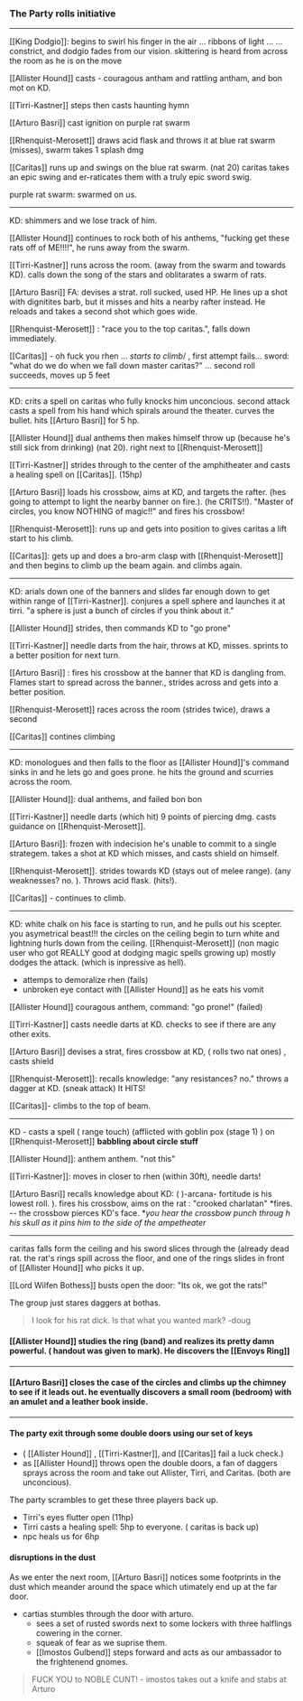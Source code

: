 
### The Party rolls initiative

---
[[King Dodgio]]: begins to swirl his finger in the air ... ribbons of light ... ... constrict, and dodgio fades from our vision.  skittering is heard from across the room as he is on the move

[[Allister Hound]] casts - couragous antham and rattling antham, and bon mot on KD.

[[Tirri-Kastner]] steps then casts haunting hymn 

[[Arturo Basri]]  cast ignition on purple rat swarm

[[Rhenquist-Merosett]] draws acid flask and throws it at blue rat swarm (misses), swarm takes 1 splash dmg

[[Caritas]] runs up and swings on the blue rat swarm. (nat 20) caritas takes an epic swing and er-raticates them with a truly epic sword swig.

purple rat swarm:  swarmed on us.

---

KD:  shimmers and we lose track of him.

[[Allister Hound]] continues to rock both of his anthems, "fucking get these rats off of ME!!!!", he runs away from the swarm. 

[[Tirri-Kastner]] runs across the room. (away from the swarm and towards KD).  calls down the song of the stars and oblitarates a swarm of rats. 

[[Arturo Basri]] FA: devises a strat. roll sucked, used HP.  He lines up a shot with dignitites barb, but it misses and hits a nearby rafter instead.  He reloads and takes a second shot which goes wide.

[[Rhenquist-Merosett]] :  "race you to the top caritas.", falls down immediately.

[[Caritas]] - oh fuck you rhen ... *starts to climb*/ , first attempt fails... sword:  "what do we do when we fall down master caritas?" ... second roll succeeds, moves up 5 feet


---

KD:  crits a spell on caritas who fully knocks him unconcious.
second attack casts a spell from his hand which spirals around the theater. curves the bullet.  hits [[Arturo Basri]] for 5 hp.

[[Allister Hound]] dual anthems then makes himself throw up (because he's still sick from drinking) (nat 20).  right next to [[Rhenquist-Merosett]] 

[[Tirri-Kastner]] strides through to the center of the amphitheater and casts a healing spell on [[Caritas]]. (15hp)

[[Arturo Basri]] loads his crossbow, aims at KD, and targets the rafter. (hes going to attempt to light the nearby banner on fire.).  (he CRITS!!).  "Master of circles, you know NOTHING of magic!!" and fires his crossbow!

[[Rhenquist-Merosett]]:  runs up and gets into position to gives caritas a lift start to his climb.

[[Caritas]]: gets up and does a bro-arm clasp with [[Rhenquist-Merosett]] and then begins to climb up the beam again. and climbs again.

---

KD:  arials down one of the banners and slides far enough down to get within range of [[Tirri-Kastner]].  conjures a spell sphere and launches it at tirri.  "a sphere is just a bunch of circles if you think about it."  

[[Allister Hound]] strides, then commands KD to "go prone" 

[[Tirri-Kastner]] needle darts from the hair, throws at KD, misses.  sprints to a better position for next turn.

[[Arturo Basri]] : fires his crossbow at the banner that KD is dangling from.  Flames start to spread across the banner., strides across and gets into a better position.

[[Rhenquist-Merosett]] races across the room (strides twice), draws a second 

[[Caritas]] contines climbing

---

KD:  monologues and then falls to the floor as [[Allister Hound]]'s command sinks in and he lets go and goes prone.  he hits the ground and scurries across the room.

[[Allister Hound]]:  dual anthems, and failed bon bon

[[Tirri-Kastner]] needle darts (which hit) 9 points of  piercing dmg.  casts guidance on [[Rhenquist-Merosett]].

[[Arturo Basri]]: frozen with indecision he's unable to commit to a single strategem.  takes a shot at KD which misses, and casts shield on himself.

[[Rhenquist-Merosett]]. strides towards KD (stays out of melee range).   (any weaknesses? no. ). Throws acid flask. (hits!). 

[[Caritas]] - continues to climb.

---
KD: white chalk on his face is starting to run, and he pulls out his scepter.  you asymetrical beast!!!  the circles on the ceiling begin to turn white and lightning hurls down from the ceiling.  [[Rhenquist-Merosett]] (non magic user who got REALLY good at dodging magic spells growing up) mostly dodges the attack. (which is inpressive as hell).
 - attemps to demoralize rhen (fails)
- unbroken eye contact with [[Allister Hound]] as he eats his vomit

[[Allister Hound]] couragous anthem, command:  "go prone!" (failed)

[[Tirri-Kastner]] casts needle darts at KD.  checks to see if there are any other exits.  

[[Arturo Basri]] devises a strat, fires crossbow at KD, ( rolls two nat ones) , casts shield

[[Rhenquist-Merosett]]:  recalls knowledge: "any resistances? no."  throws a dagger at KD. (sneak attack) It HITS!

[[Caritas]]- climbs to the top of beam.

---
KD - casts a spell ( range touch) (afflicted with goblin pox (stage 1) ) on [[Rhenquist-Merosett]] **babbling about circle stuff**

[[Allister Hound]]:   anthem anthem. "not this"  

[[Tirri-Kastner]]:  moves in closer to rhen (within 30ft), needle darts!  

[[Arturo Basri]] recalls knowledge about KD: ( )-arcana- fortitude is his lowest roll. ). fires his crossbow, aims on the rat :  "crooked charlatan" *fires.  -- the crossbow pierces KD's face.  **you hear the crossbow punch throug h his skull as it pins him to the side of the ampetheater* 

---

caritas falls form the ceiling and his sword slices through the (already dead rat.  the rat's rings spill across the floor, and one of the rings slides in front of [[Allister Hound]] who picks it up.

[[Lord Wilfen Bothess]]  busts open the door:  "Its ok, we got the rats!"

The group just stares daggers at bothas.

> 
> I look for his rat dick.  Is that what you wanted mark?  -doug
> 


#### [[Allister Hound]] studies the ring (band) and realizes its pretty damn powerful.  ( handout was given to mark).    He discovers the [[Envoys Ring]]

---

#### [[Arturo Basri]] closes the case of the circles and climbs up the chimney to see if it leads out.  he eventually discovers a small room (bedroom) with an amulet and a leather book inside.  

---

#### The party exit through some double doors using our set of keys

- ( [[Allister Hound]] , [[Tirri-Kastner]],  and [[Caritas]] fail a luck check.)
- as [[Allister Hound]] throws open the double doors, a fan of daggers sprays across the room and take out Allister, Tirri,  and Caritas. (both are unconcious).

The party scrambles to get these three players back up.
- Tirri's eyes flutter open (11hp)
- Tirri casts a healing spell:  5hp to everyone.  ( caritas is back up)
-  npc heals us for 6hp

#### disruptions in the dust
As we enter the next room, [[Arturo Basri]] notices some footprints in the dust which meander around the space which utimately end up at the far door.
- cartias stumbles through the door with arturo.
	- sees a set of rusted swords next to some lockers with three halflings cowering in the corner.
	- squeak of fear as we suprise them.
	- [[Imostos Gulbend]] steps forward and acts as our ambassador to the frightenend gnomes.

> FUCK YOU to NOBLE CUNT! - imostos takes out a knife and stabs at Arturo

